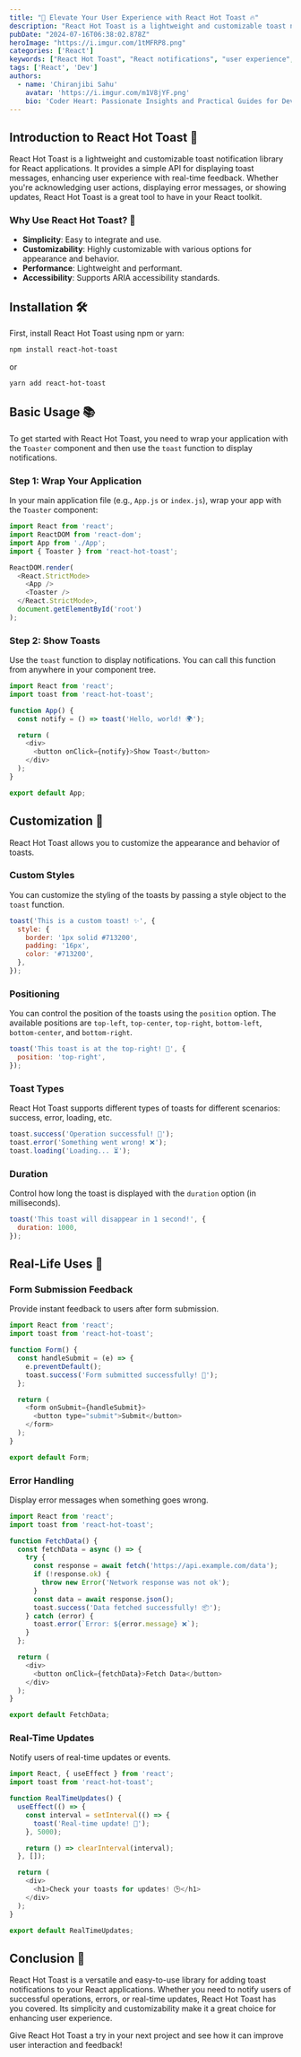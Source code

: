 ```yaml
---
title: "🚀 Elevate Your User Experience with React Hot Toast 🔥"
description: "React Hot Toast is a lightweight and customizable toast notification library for React applications. It provides a simple API for displaying toast messages, enhancing user experience with real-time feedback. Whether you're acknowledging user actions, displaying error messages, or showing updates, React Hot Toast is a great tool to have in your React toolkit."
pubDate: "2024-07-16T06:38:02.878Z"
heroImage: "https://i.imgur.com/1tMFRP8.png"
categories: ['React']
keywords: ["React Hot Toast", "React notifications", "user experience", "toast notifications", "React UI", "UI/UX design", "React libraries", "enhancing user experience", "front-end development", "React tutorials"]
tags: ['React', 'Dev']
authors:
  - name: 'Chiranjibi Sahu'
    avatar: 'https://i.imgur.com/m1V8jYF.png'
    bio: 'Coder Heart: Passionate Insights and Practical Guides for Developers'
---
```


## Introduction to React Hot Toast 🍞

React Hot Toast is a lightweight and customizable toast notification library for React applications. It provides a simple API for displaying toast messages, enhancing user experience with real-time feedback. Whether you're acknowledging user actions, displaying error messages, or showing updates, React Hot Toast is a great tool to have in your React toolkit.

### Why Use React Hot Toast? 🤔

- **Simplicity**: Easy to integrate and use.
- **Customizability**: Highly customizable with various options for appearance and behavior.
- **Performance**: Lightweight and performant.
- **Accessibility**: Supports ARIA accessibility standards.

## Installation 🛠️

First, install React Hot Toast using npm or yarn:

```bash
npm install react-hot-toast
```

or

```bash
yarn add react-hot-toast
```

## Basic Usage 📚

To get started with React Hot Toast, you need to wrap your application with the `Toaster` component and then use the `toast` function to display notifications.

### Step 1: Wrap Your Application

In your main application file (e.g., `App.js` or `index.js`), wrap your app with the `Toaster` component:

```javascript
import React from 'react';
import ReactDOM from 'react-dom';
import App from './App';
import { Toaster } from 'react-hot-toast';

ReactDOM.render(
  <React.StrictMode>
    <App />
    <Toaster />
  </React.StrictMode>,
  document.getElementById('root')
);
```

### Step 2: Show Toasts

Use the `toast` function to display notifications. You can call this function from anywhere in your component tree.

```javascript
import React from 'react';
import toast from 'react-hot-toast';

function App() {
  const notify = () => toast('Hello, world! 🌍');

  return (
    <div>
      <button onClick={notify}>Show Toast</button>
    </div>
  );
}

export default App;
```

## Customization 🎨

React Hot Toast allows you to customize the appearance and behavior of toasts.

### Custom Styles

You can customize the styling of the toasts by passing a style object to the `toast` function.

```javascript
toast('This is a custom toast! ✨', {
  style: {
    border: '1px solid #713200',
    padding: '16px',
    color: '#713200',
  },
});
```

### Positioning

You can control the position of the toasts using the `position` option. The available positions are `top-left`, `top-center`, `top-right`, `bottom-left`, `bottom-center`, and `bottom-right`.

```javascript
toast('This toast is at the top-right! 📍', {
  position: 'top-right',
});
```

### Toast Types

React Hot Toast supports different types of toasts for different scenarios: success, error, loading, etc.

```javascript
toast.success('Operation successful! 🎉');
toast.error('Something went wrong! ❌');
toast.loading('Loading... ⏳');
```

### Duration

Control how long the toast is displayed with the `duration` option (in milliseconds).

```javascript
toast('This toast will disappear in 1 second!', {
  duration: 1000,
});
```

## Real-Life Uses 🌟

### Form Submission Feedback

Provide instant feedback to users after form submission.

```javascript
import React from 'react';
import toast from 'react-hot-toast';

function Form() {
  const handleSubmit = (e) => {
    e.preventDefault();
    toast.success('Form submitted successfully! 🎉');
  };

  return (
    <form onSubmit={handleSubmit}>
      <button type="submit">Submit</button>
    </form>
  );
}

export default Form;
```

### Error Handling

Display error messages when something goes wrong.

```javascript
import React from 'react';
import toast from 'react-hot-toast';

function FetchData() {
  const fetchData = async () => {
    try {
      const response = await fetch('https://api.example.com/data');
      if (!response.ok) {
        throw new Error('Network response was not ok');
      }
      const data = await response.json();
      toast.success('Data fetched successfully! 📦');
    } catch (error) {
      toast.error(`Error: ${error.message} ❌`);
    }
  };

  return (
    <div>
      <button onClick={fetchData}>Fetch Data</button>
    </div>
  );
}

export default FetchData;
```

### Real-Time Updates

Notify users of real-time updates or events.

```javascript
import React, { useEffect } from 'react';
import toast from 'react-hot-toast';

function RealTimeUpdates() {
  useEffect(() => {
    const interval = setInterval(() => {
      toast('Real-time update! 🔄');
    }, 5000);

    return () => clearInterval(interval);
  }, []);

  return (
    <div>
      <h1>Check your toasts for updates! 🕒</h1>
    </div>
  );
}

export default RealTimeUpdates;
```

## Conclusion 🏁

React Hot Toast is a versatile and easy-to-use library for adding toast notifications to your React applications. Whether you need to notify users of successful operations, errors, or real-time updates, React Hot Toast has you covered. Its simplicity and customizability make it a great choice for enhancing user experience.

Give React Hot Toast a try in your next project and see how it can improve user interaction and feedback!

